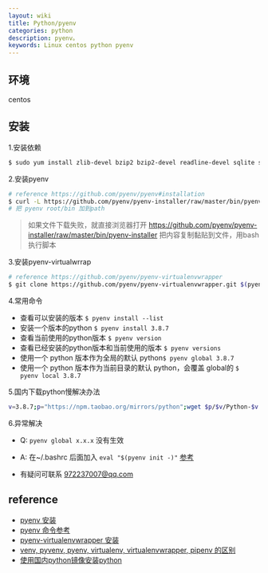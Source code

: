 ```yaml
---
layout: wiki
title: Python/pyenv
categories: python
description: pyenv。
keywords: Linux centos python pyenv
---
```


## 环境
centos

## 安装

1.安装依赖

```bash
$ sudo yum install zlib-devel bzip2 bzip2-devel readline-devel sqlite sqlite-devel openssl-devel xz xz-devel libffi-devel
```

2.安装pyenv

```bash
# reference https://github.com/pyenv/pyenv#installation
$ curl -L https://github.com/pyenv/pyenv-installer/raw/master/bin/pyenv-installer | bash
# 把 pyenv root/bin 加到path
```

> 如果文件下载失败，就直接浏览器打开 https://github.com/pyenv/pyenv-installer/raw/master/bin/pyenv-installer 把内容复制黏贴到文件，用bash执行脚本

3.安装pyenv-virtualwrrap

```bash
# reference https://github.com/pyenv/pyenv-virtualenvwrapper
$ git clone https://github.com/pyenv/pyenv-virtualenvwrapper.git $(pyenv root)/plugins/pyenv-virtualenvwrapper
```

4.常用命令

- 查看可以安装的版本 `$ pyenv install --list`
- 安装一个版本的python `$ pyenv install 3.8.7`
- 查看当前使用的python版本 `$ pyenv version`
- 查看已经安装的python版本和当前使用的版本 `$ pyenv versions`
- 使用一个 python 版本作为全局的默认 python`$ pyenv global 3.8.7`
- 使用一个 python 版本作为当前目录的默认 python，会覆盖 global的 `$ pyenv local 3.8.7`

5.国内下载python慢解决办法

```bash
v=3.8.7;p="https://npm.taobao.org/mirrors/python";wget $p/$v/Python-$v.tar.xz -P ~/.pyenv/cache/;pyenv install -v $v
```

6.异常解决
- Q: `pyenv global x.x.x` 没有生效
- A: 在~/.bashrc 后面加入 `eval "$(pyenv init -)"` [参考](https://github.com/pyenv/pyenv/issues/849)

- 有疑问可联系 972237007@qq.com

## reference

- [pyenv 安装](https://github.com/pyenv/pyenv#installation)
- [pyenv 命令参考](https://github.com/pyenv/pyenv/blob/master/COMMANDS.md#pyenv-commands)
- [pyenv-virtualenvwrapper 安装](https://github.com/pyenv/pyenv-virtualenvwrapper)
- [venv, pyvenv, pyenv, virtualenv, virtualenvwrapper, pipenv 的区别](https://stackoverflow.com/questions/41573587/what-is-the-difference-between-venv-pyvenv-pyenv-virtualenv-virtualenvwrappe)
- [使用国内python镜像安装python](https://my.oschina.net/u/2266513/blog/4916984)
